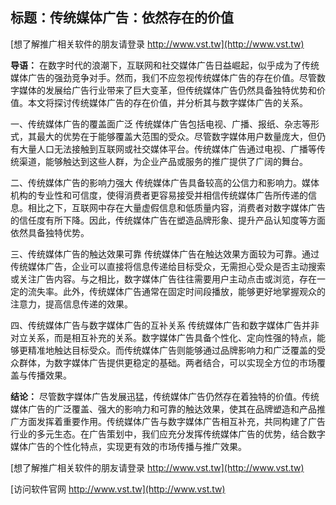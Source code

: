 ## **标题：传统媒体广告：依然存在的价值**

[想了解推广相关软件的朋友请登录 http://www.vst.tw](http://www.vst.tw)

**导语：**
在数字时代的浪潮下，互联网和社交媒体广告日益崛起，似乎成为了传统媒体广告的强劲竞争对手。然而，我们不应忽视传统媒体广告的存在价值。尽管数字媒体的发展给广告行业带来了巨大变革，但传统媒体广告仍然具备独特优势和价值。本文将探讨传统媒体广告的存在价值，并分析其与数字媒体广告的关系。

一、传统媒体广告的覆盖面广泛
传统媒体广告包括电视、广播、报纸、杂志等形式，其最大的优势在于能够覆盖大范围的受众。尽管数字媒体用户数量庞大，但仍有大量人口无法接触到互联网或社交媒体平台。传统媒体广告通过电视、广播等传统渠道，能够触达到这些人群，为企业产品或服务的推广提供了广阔的舞台。

二、传统媒体广告的影响力强大
传统媒体广告具备较高的公信力和影响力。媒体机构的专业性和可信度，使得消费者更容易接受并相信传统媒体广告所传递的信息。相比之下，互联网中存在大量虚假信息和低质量内容，消费者对数字媒体广告的信任度有所下降。因此，传统媒体广告在塑造品牌形象、提升产品认知度等方面依然具备独特优势。

三、传统媒体广告的触达效果可靠
传统媒体广告在触达效果方面较为可靠。通过传统媒体广告，企业可以直接将信息传递给目标受众，无需担心受众是否主动搜索或关注广告内容。与之相比，数字媒体广告往往需要用户主动点击或浏览，存在一定的流失率。此外，传统媒体广告通常在固定时间段播放，能够更好地掌握观众的注意力，提高信息传递的效果。

四、传统媒体广告与数字媒体广告的互补关系
传统媒体广告和数字媒体广告并非对立关系，而是相互补充的关系。数字媒体广告具备个性化、定向性强的特点，能够更精准地触达目标受众。而传统媒体广告则能够通过品牌影响力和广泛覆盖的受众群体，为数字媒体广告提供更稳定的基础。两者结合，可以实现全方位的市场覆盖与传播效果。

**结论：**
尽管数字媒体广告发展迅猛，传统媒体广告仍然存在着独特的价值。传统媒体广告的广泛覆盖、强大的影响力和可靠的触达效果，使其在品牌塑造和产品推广方面发挥着重要作用。传统媒体广告与数字媒体广告相互补充，共同构建了广告行业的多元生态。在广告策划中，我们应充分发挥传统媒体广告的优势，结合数字媒体广告的个性化特点，实现更有效的市场传播与推广效果。

[想了解推广相关软件的朋友请登录 http://www.vst.tw](http://www.vst.tw)


[访问软件官网 http://www.vst.tw](http://www.vst.tw)
